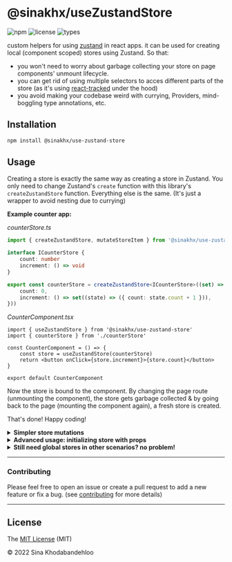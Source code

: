 # **@sinakhx/useZustandStore**
![npm](https://img.shields.io/npm/v/@sinakhx/use-zustand-store?color=%23b8860b&style=flat-square)
![license](https://img.shields.io/npm/l/@sinakhx/use-zustand-store?color=red&style=flat-square)
![types](https://img.shields.io/npm/types/@sinakhx/use-zustand-store?style=flat-square)

custom helpers for using [zustand](https://github.com/pmndrs/zustand) in react apps.
it can be used for creating local (component scoped) stores using Zustand. So that:
- you won't need to worry about garbage collecting your store on page components' unmount lifecycle.
- you can get rid of using multiple selectors to acces different parts of the store (as it's using [react-tracked](https://github.com/dai-shi/react-tracked) under the hood)
- you avoid making your codebase weird with currying, Providers, mind-boggling type annotations, etc.

## Installation
```bash
npm install @sinakhx/use-zustand-store
```

## Usage

Creating a store is exactly the same way as creating a store in Zustand. You only need to change Zustand's `create` function with this library's `createZustandStore` function. Everything else is the same. (It's just a wrapper to avoid nesting due to currying)

**Example counter app:**

*counterStore.ts*
```ts
import { createZustandStore, mutateStoreItem } from '@sinakhx/use-zustand-store'

interface ICounterStore {
    count: number
    increment: () => void
}

export const counterStore = createZustandStore<ICounterStore>((set) => ({
    count: 0,
    increment: () => set((state) => ({ count: state.count + 1 })),
}))

```

*CounterComponent.tsx*
```tsx
import { useZustandStore } from '@sinakhx/use-zustand-store'
import { counterStore } from './counterStore'

const CounterComponent = () => {
    const store = useZustandStore(counterStore)
    return <button onClick={store.increment}>{store.count}</button>
}

export default CounterComponent
```

Now the store is bound to the component. By changing the page route (unmounting the component), the store gets garbage collected & by going back to the page (mounting the component again), a fresh store is created.

That's done! Happy coding!

<details>
<summary style="font-weight:bold;">Simpler store mutations</summary>

Instead of using Immer or nested destructuring to mutate the store, you can use the `mutateStoreItem` helper.

The following example demonstrates how to reduce multiple `useState` hooks to a single store. 

*tableStore.ts*
```ts
import { createZustandStore, mutateStoreItem } from '@sinakhx/use-zustand-store'

type TableRow = {
    id: number
    name: string
    age: number
}

interface ITableStore {
    rows: Array<TableRow>
    setRows: (rows: TableRow[]) => void
    selectedRow: TableRow | null
    setSelectedRow: (row: TableRow | null) => void
    handleDeleteRow: (id: number) => void
}

const counterStore = createZustandStore<ITableStore>((set, get) => ({
    rows: [],
    setRows: (rows) => set(mutateStoreItem({ rows })),
    selectedRow: null,
    setSelectedRow: (row) => set(mutateStoreItem({ selectedRow: row })),
    handleDeleteRow: (id) => {
        const newRows = get().rows.filter((row) => row.id !== id)
        get().setRows(newRows)
    },
}))
```

`mutateStoreItem` is using [optics-ts](https://github.com/akheron/optics-ts) to access the store's state. As a result one can also easily mutate a nested store item by providing its path as object key. e.g: `set(mutateStoreItem({ 'user.info.name': 'John' }))`.
</details>

<details>
<summary style="font-weight:bold;">Advanced usage: initializing store with props</summary>

*counterStore.ts*
```ts
import { createZustandStore } from '@sinakhx/use-zustand-store'

interface ICounterStore {
    count: number
    increment: () => void
}

interface ICounterProps {
    initialCount: number
}

export const counterStoreFactory = ({ initialCount } : ICounterProps) => createZustandStore<ICounterStore>((set) => ({
    count: initialCount,
    increment: () => set((state) => ({ count: state.count + 1 })),
}))

```

*CounterComponent.tsx*
```tsx
import { useZustandStore } from '@sinakhx/use-zustand-store'
import { counterStoreFactory } from './counterStore'

interface ICounterProps {
    initialCount: number
}

const CounterComponent = ({ initialCount }: ICounterProps) => {
    const store = useZustandStore(counterStoreFactory({ initialCount }))
    return <button onClick={store.increment}>{store.count}</button>
}

export default CounterComponent
```

</details>

<details>
<summary style="font-weight:bold;">Still need global stores in other scenarios? no problem!</summary>

In that case, you can create a global version of the `useZustandStore` hook by using the `createTrackedSelector` helper from [react-tracked](https://github.com/dai-shi/react-tracked)

*counterStore.ts*
```ts
import { createZustandStore, createTrackedSelector } from '@sinakhx/use-zustand-store'

interface ICounterStore {
    count: number
    increment: () => void
}

const counterStore = createZustandStore<ICounterStore>((set) => ({
    count: 0,
    increment: () => set((state) => ({ count: state.count + 1 })),
}))

export const useGlobalCounterStore = createTrackedSelector(counterStore())

```

*CounterComponent.tsx*
```tsx
// import { useZustandStore } from '@sinakhx/use-zustand-store'
import { useGlobalCounterStore } from './counterStore'

const CounterComponent = () => {
    const store = useGlobalCounterStore()
    return <button onClick={store.increment}>{store.count}</button>
}

export default CounterComponent
```

now the store is independent from the components & will keep its state regardless of the route changes.
</details>

<!--
____________________________________
### **Want More Examples?**
see the [tests folder][tests-url] for more detailed examples.
-->
____________________________________
### **Contributing**
Please feel free to open an issue or create a pull request to add a new feature or fix a bug. (see [contributing][contribution-url] for more details)

____________________________________

## **License**

The [MIT License][license-url] (MIT)

&copy; 2022 Sina Khodabandehloo

[tests-url]: https://github.com/Sinakhx/use-zustand-store/tree/main/__tests__/
[contribution-url]:  https://github.com/Sinakhx/use-zustand-store/blob/main/CONTRIBUTING.md
[changelog-url]:  https://github.com/Sinakhx/use-zustand-store/blob/main/CHANGELOG.md
[license-url]:  https://github.com/Sinakhx/use-zustand-store/blob/main/LICENSE

